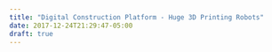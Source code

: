 ```yaml
---
title: "Digital Construction Platform - Huge 3D Printing Robots"
date: 2017-12-24T21:29:47-05:00
draft: true
---
```

